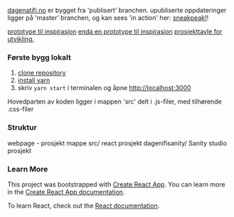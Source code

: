 [dagenatifi.no](https://www.dagenatifi.no/) er bygget fra 'publisert' branchen.
upubliserte oppdateringer ligger på 'master' branchen, og kan sees 'in action' her: [sneakpeak!](https://devdagenatifi.netlify.app/)!

[prototype til inspirasjon](https://xd.adobe.com/view/0043ce06-0b46-49be-4d1c-76fd48e51043-7672/)
[enda en prototype til inspirasjon](https://www.figma.com/file/UHpiayzTpDkdT22tiIwCJk/digitalstand?node-id=0%3A1)
[prosjekttavle for utvikling.](https://github.com/orgs/ifi-dagen/projects/1)

### Første bygg lokalt

1. [clone repository](https://help.github.com/en/github/creating-cloning-and-archiving-repositories/cloning-a-repository)
2. [install yarn](https://classic.yarnpkg.com/en/docs/install/#windows-stable)
3. skriv `yarn start` i terminalen og åpne [http://localhost:3000](http://localhost:3000)

Hovedparten av koden ligger i mappen 'src' delt i .js-filer, med tilhørende .css-filer

### Struktur

webpage - prosjekt mappe
src/ react prosjekt
dagenifisanity/ Sanity studio prosjekt

### Learn More

This project was bootstrapped with [Create React App](https://github.com/facebook/create-react-app).
You can learn more in the [Create React App documentation](https://facebook.github.io/create-react-app/docs/getting-started).

To learn React, check out the [React documentation](https://reactjs.org/).

